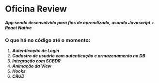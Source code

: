 # Oficina Review

#### *App sendo desenvolvido para fins de aprendizado, usando Javascript + React Native*



### O que há no código até o momento:

1. ***Autenticação de Login***
2. ***Cadastro de usuário com autenticação e armazenamento no DB***
3. ***Integração com SGBDR***
4. ***Animação da View***
5. ***Hooks***
6. ***CRUD***

### 

